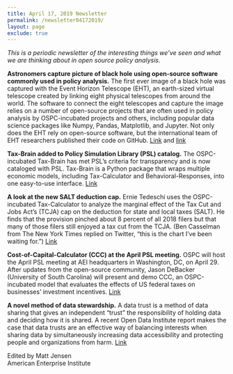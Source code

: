```yaml
---
title: April 17, 2019 Newsletter
permalink: /newsletter04172019/
layout: page
exclude: true
---
```

*This is a periodic newsletter of the interesting things we’ve seen and what we are thinking about in open source policy analysis.*

**Astronomers capture picture of black hole using open-source software commonly used in policy analysis.** The first ever image of a black hole was captured with the Event Horizon Telescope (EHT), an earth-sized virtual telescope created by linking eight physical telescopes from around the world. The software to connect the eight telescopes and capture the image relies on a number of open-source projects that are often used in policy analysis by OSPC-incubated projects and others, including popular data science packages like Numpy, Pandas, Matplotlib, and Jupyter. Not only does the EHT rely on open-source software, but the international team of EHT researchers published their code on GitHub. [Link](https://eventhorizontelescope.org) and [link](https://github.com/achael/eht-imaging)

**Tax-Brain added to Policy Simulation Library (PSL) catalog.** The OSPC-incubated Tax-Brain has met PSL’s criteria for transparency and is now cataloged with PSL. Tax-Brain is a Python package that wraps multiple economic models, including Tax-Calculator and Behavioral-Responses, into one easy-to-use interface. [Link](https://www.pslmodels.org/Catalog/index.html)

**A look at the new SALT deduction cap.** Ernie Tedeschi uses the OSPC-incubated Tax-Calculator to analyze the marginal effect of the Tax Cut and Jobs Act’s (TCJA) cap on the deduction for state and local taxes (SALT). He finds that the provision pinched about 8 percent of all 2018 filers but that many of those filers still enjoyed a tax cut from the TCJA. (Ben Casselman from The New York Times replied on Twitter, “this is the chart I’ve been waiting for.”) [Link](https://twitter.com/ernietedeschi/status/1117843956505698308) 

**Cost-of-Capital-Calculator (CCC) at the April PSL meeting.** OSPC will host the April PSL meeting at AEI headquarters in Washington, DC, on April 29. After updates from the open-source community, Jason DeBacker (University of South Carolina) will present and demo CCC, an OSPC-incubated model that evaluates the effects of US federal taxes on businesses’ investment incentives. [Link](http://www.aei.org/events/the-policy-simulation-library-dc-meeting-cost-of-capital-calculator-model-demo/)

**A novel method of data stewardship.** A data trust is a method of data sharing that gives an independent “trust” the responsibility of holding data and deciding how it is shared. A recent Open Data Institute report makes the case that data trusts are an effective way of balancing interests when sharing data by simultaneously increasing data accessibility and protecting people and organizations from harm. [Link](https://theodi.org/wp-content/uploads/2019/04/ODI-Data-Trusts-A4-Report-web-version.pdf)   


Edited by Matt Jensen
<br>
American Enterprise Institute

<br>

<script style="margin-left:-50px" src="//hello.aei.org/js/forms2/js/forms2.min.js"></script>
<form style="margin-left:-50px" id="mktoForm_1256"></form>
<script style="margin-left:-50px" >MktoForms2.loadForm("//app-sj19.marketo.com", "475-PBQ-971", 1256);</script>